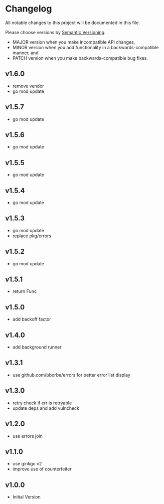 # Changelog

All notable changes to this project will be documented in this file.

Please choose versions by [Semantic Versioning](http://semver.org/).

* MAJOR version when you make incompatible API changes,
* MINOR version when you add functionality in a backwards-compatible manner, and
* PATCH version when you make backwards-compatible bug fixes.

## v1.6.0

- remove vendor
- go mod update

## v1.5.7

- go mod update

## v1.5.6

- go mod update

## v1.5.5

- go mod update

## v1.5.4

- go mod update

## v1.5.3

- go mod update
- replace pkg/errors

## v1.5.2

- go mod update

## v1.5.1

- return Func

## v1.5.0

- add backoff factor 

## v1.4.0

- add background runner

## v1.3.1

- use github.com/bborbe/errors for better error list display

## v1.3.0

- retry check if err is retryable
- update deps and add vulncheck

## v1.2.0

- use errors join

## v1.1.0

- use ginkgo v2
- improve use of counterfeiter

## v1.0.0

- Initial Version
